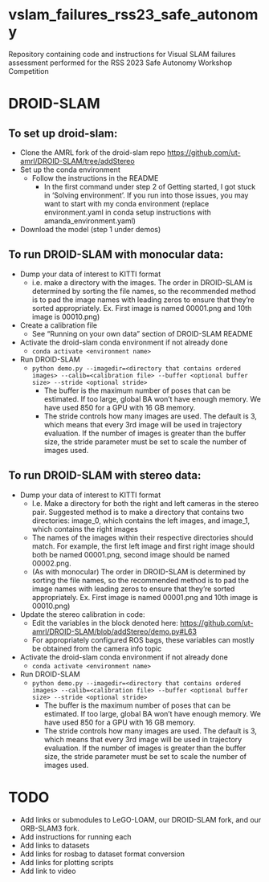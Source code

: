 # vslam_failures_rss23_safe_autonomy
Repository containing code and instructions for Visual SLAM failures assessment performed for the RSS 2023 Safe Autonomy Workshop Competition

# DROID-SLAM
## To set up droid-slam:
- Clone the AMRL fork of the droid-slam repo
https://github.com/ut-amrl/DROID-SLAM/tree/addStereo
- Set up the conda environment
  - Follow the instructions in the README
    - In the first command under step 2 of Getting started, I got stuck in ‘Solving environment’. If you run into those issues, you may want to start with my conda environment (replace environment.yaml in conda setup instructions with amanda_environment.yaml)
- Download the model (step 1 under demos)

## To run DROID-SLAM with monocular data:
- Dump your data of interest to KITTI format
  - i.e. make a directory with the images. The order in DROID-SLAM is determined by sorting the file names, so the recommended method is to pad the image names with leading zeros to ensure that they’re sorted appropriately. Ex. First image is named 00001.png and 10th image is 00010.png)
- Create a calibration file
  - See “Running on your own data” section of DROID-SLAM README
- Activate the droid-slam conda environment if not already done
  - `conda activate <environment name>`
- Run DROID-SLAM
  - `python demo.py --imagedir=<directory that contains ordered images> --calib=<calibration file> --buffer <optional buffer size> --stride <optional stride>`
    -  The buffer is the maximum number of poses that can be estimated. If too large, global BA won’t have enough memory. We have used 850 for a GPU with 16 GB memory.
    -  The stride controls how many images are used. The default is 3, which means that every 3rd image will be used in trajectory evaluation. If the number of images is greater than the buffer size, the stride parameter must be set to scale the number of images used. 

## To run DROID-SLAM with stereo data:
- Dump your data of interest to KITTI format
  - I.e. Make a directory for both the right and left cameras in the stereo pair. Suggested method is to make a directory that contains two directories: image_0, which contains the left images, and image_1, which contains the right images
  - The names of the images within their respective directories should match. For example, the first left image and first right image should both be named 00001.png, second image should be named 00002.png.
  - (As with monocular) The order in DROID-SLAM is determined by sorting the file names, so the recommended method is to pad the image names with leading zeros to ensure that they’re sorted appropriately. Ex. First image is named 00001.png and 10th image is 00010.png)
- Update the stereo calibration in code:
  - Edit the variables in the block denoted here: https://github.com/ut-amrl/DROID-SLAM/blob/addStereo/demo.py#L63 
  - For appropriately configured ROS bags, these variables can mostly be obtained from the camera info topic
- Activate the droid-slam conda environment if not already done
  - `conda activate <environment name>`
- Run DROID-SLAM
  - `python demo.py --imagedir=<directory that contains ordered images> --calib=<calibration file> --buffer <optional buffer size> --stride <optional stride>`
    -  The buffer is the maximum number of poses that can be estimated. If too large, global BA won’t have enough memory. We have used 850 for a GPU with 16 GB memory.
    -  The stride controls how many images are used. The default is 3, which means that every 3rd image will be used in trajectory evaluation. If the number of images is greater than the buffer size, the stride parameter must be set to scale the number of images used. 




# TODO
- Add links or submodules to LeGO-LOAM, our DROID-SLAM fork, and our ORB-SLAM3 fork. 
- Add instructions for running each
- Add links to datasets
- Add links for rosbag to dataset format conversion
- Add links for plotting scripts
- Add link to video
